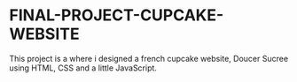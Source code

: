 # FINAL-PROJECT-CUPCAKE-WEBSITE
This project is a  where i designed a french cupcake website, Doucer Sucree using HTML, CSS and a little JavaScript.
